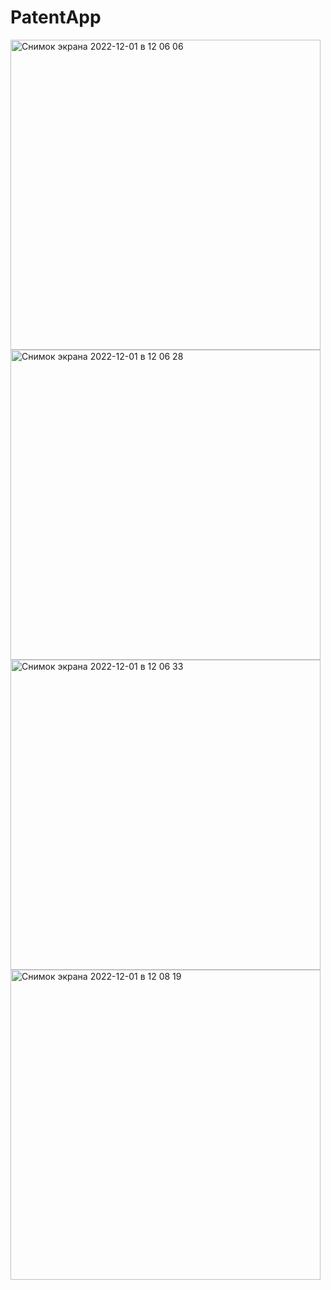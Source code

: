 # PatentApp
<img width="496" alt="Снимок экрана 2022-12-01 в 12 06 06" src="https://user-images.githubusercontent.com/95878097/205013599-631a54bc-1762-4258-b579-fec262456d12.png">
<img width="496" alt="Снимок экрана 2022-12-01 в 12 06 28" src="https://user-images.githubusercontent.com/95878097/205013592-eee8fe92-2f94-400d-9614-02decd3becc2.png">
<img width="496" alt="Снимок экрана 2022-12-01 в 12 06 33" src="https://user-images.githubusercontent.com/95878097/205013583-0aaf8b2f-e1ea-4925-8db8-9a409a225ba6.png">
<img width="496" alt="Снимок экрана 2022-12-01 в 12 08 19" src="https://user-images.githubusercontent.com/95878097/205013568-6ecf4d03-e714-492e-93df-2470d42d3a53.png">



